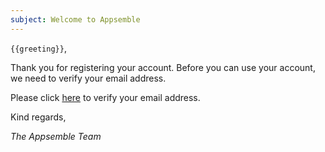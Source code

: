 ```yaml
---
subject: Welcome to Appsemble
---
```


`{{greeting}}`,

Thank you for registering your account. Before you can use your account, we need to verify your
email address.

Please click [here]({{url}}) to verify your email address.

Kind regards,

_The Appsemble Team_
